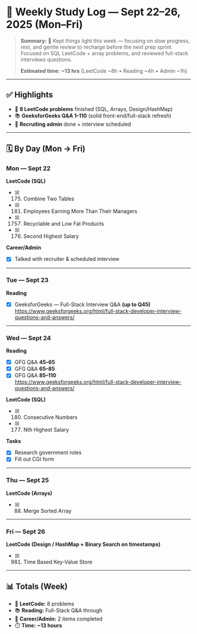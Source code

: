 # 📒 Weekly Study Log — Sept 22–26, 2025 (Mon–Fri)

> **Summary:** 🪷 Kept things light this week — focusing on slow progress, rest, and gentle review to recharge before the next prep sprint. Focused on SQL LeetCode + array problems, and reviewed full-stack interviews questions.
>
> **Estimated time:** **~13 hrs** (LeetCode ~8h • Reading ~4h • Admin ~1h)

---

## ✅ Highlights
- 🧩 **8 LeetCode problems** finished (SQL, Arrays, Design/HashMap)
- 📚 **GeeksforGeeks Q&A 1–110** (solid front-end/full-stack refresh)
- 💼 **Recruiting admin** done + interview scheduled

---

## 🗓️ By Day (Mon → Fri)

### **Mon — Sept 22**
**LeetCode (SQL)**
- [x] 175. Combine Two Tables  
- [x] 181. Employees Earning More Than Their Managers  
- [x] 1757. Recyclable and Low Fat Products  
- [x] 176. Second Highest Salary  

**Career/Admin**
- [x] Talked with recruiter & scheduled interview

---

### **Tue — Sept 23**
**Reading**
- [x] GeeksforGeeks — Full-Stack Interview Q&A **(up to Q45)**  
  <https://www.geeksforgeeks.org/html/full-stack-developer-interview-questions-and-answers/>

---

### **Wed — Sept 24**
**Reading**
- [x] GFG Q&A **45–65**  
- [x] GFG Q&A **65–85**  
- [x] GFG Q&A **85–110**  
  <https://www.geeksforgeeks.org/html/full-stack-developer-interview-questions-and-answers/>

**LeetCode (SQL)**
- [x] 180. Consecutive Numbers  
- [x] 177. Nth Highest Salary  

**Tasks**
- [x] Research government roles  
- [x] Fill out CGI form

---

### **Thu — Sept 25**
**LeetCode (Arrays)**
- [x] 88. Merge Sorted Array

---

### **Fri — Sept 26**
**LeetCode (Design / HashMap + Binary Search on timestamps)**
- [x] 981. Time Based Key-Value Store

---

## 📊 Totals (Week)
- 🧩 **LeetCode:** 8 problems  
- 📚 **Reading:** Full-Stack Q&A through
- 💼 **Career/Admin:** 2 items completed  
- ⏱️ **Time:** **~13 hours**
